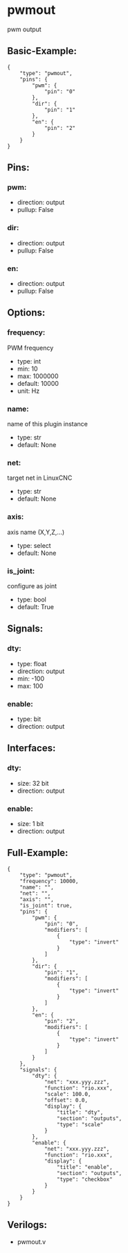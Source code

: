 # pwmout


pwm output

## Basic-Example:
```
{
    "type": "pwmout",
    "pins": {
        "pwm": {
            "pin": "0"
        },
        "dir": {
            "pin": "1"
        },
        "en": {
            "pin": "2"
        }
    }
}
```

## Pins:
### pwm:

 * direction: output
 * pullup: False

### dir:

 * direction: output
 * pullup: False

### en:

 * direction: output
 * pullup: False


## Options:
### frequency:
PWM frequency

 * type: int
 * min: 10
 * max: 1000000
 * default: 10000
 * unit: Hz

### name:
name of this plugin instance

 * type: str
 * default: None

### net:
target net in LinuxCNC

 * type: str
 * default: None

### axis:
axis name (X,Y,Z,...)

 * type: select
 * default: None

### is_joint:
configure as joint

 * type: bool
 * default: True


## Signals:
### dty:

 * type: float
 * direction: output
 * min: -100
 * max: 100

### enable:

 * type: bit
 * direction: output


## Interfaces:
### dty:

 * size: 32 bit
 * direction: output

### enable:

 * size: 1 bit
 * direction: output


## Full-Example:
```
{
    "type": "pwmout",
    "frequency": 10000,
    "name": "",
    "net": "",
    "axis": "",
    "is_joint": true,
    "pins": {
        "pwm": {
            "pin": "0",
            "modifiers": [
                {
                    "type": "invert"
                }
            ]
        },
        "dir": {
            "pin": "1",
            "modifiers": [
                {
                    "type": "invert"
                }
            ]
        },
        "en": {
            "pin": "2",
            "modifiers": [
                {
                    "type": "invert"
                }
            ]
        }
    },
    "signals": {
        "dty": {
            "net": "xxx.yyy.zzz",
            "function": "rio.xxx",
            "scale": 100.0,
            "offset": 0.0,
            "display": {
                "title": "dty",
                "section": "outputs",
                "type": "scale"
            }
        },
        "enable": {
            "net": "xxx.yyy.zzz",
            "function": "rio.xxx",
            "display": {
                "title": "enable",
                "section": "outputs",
                "type": "checkbox"
            }
        }
    }
}
```

## Verilogs:
 * pwmout.v
